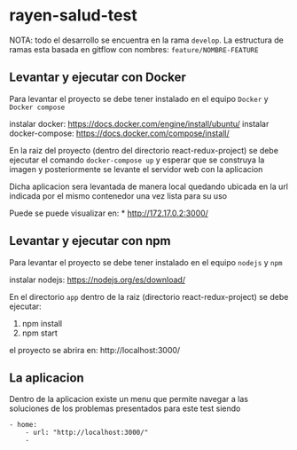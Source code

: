 # rayen-salud-test

NOTA: todo el desarrollo se encuentra en la rama `develop`. La estructura de ramas esta basada en gitflow con nombres: `feature/NOMBRE-FEATURE`

## Levantar y ejecutar con Docker

Para levantar el proyecto se debe tener instalado en el equipo `Docker` y `Docker compose`

instalar docker: https://docs.docker.com/engine/install/ubuntu/
instalar docker-compose: https://docs.docker.com/compose/install/

En la raiz del proyecto (dentro del directorio react-redux-project) se debe ejecutar el comando `docker-compose up` y esperar que se construya la imagen y posteriormente se levante el servidor web con la aplicacion

Dicha aplicacion sera levantada de manera local quedando ubicada en la url indicada por el mismo contenedor una vez lista para su uso

Puede se puede visualizar en: 
    * http://172.17.0.2:3000/

## Levantar y ejecutar con npm

Para levantar el proyecto se debe tener instalado en el equipo `nodejs` y `npm`

instalar nodejs: https://nodejs.org/es/download/

En el directorio `app` dentro de la raiz (directorio react-redux-project) se debe ejecutar:

1. npm install
2. npm start

el proyecto se abrira en: http://localhost:3000/

## La aplicacion 
Dentro de la aplicacion existe un menu que permite navegar a las soluciones de los problemas presentados para este test siendo

    - home:
        - url: "http://localhost:3000/"
        - 